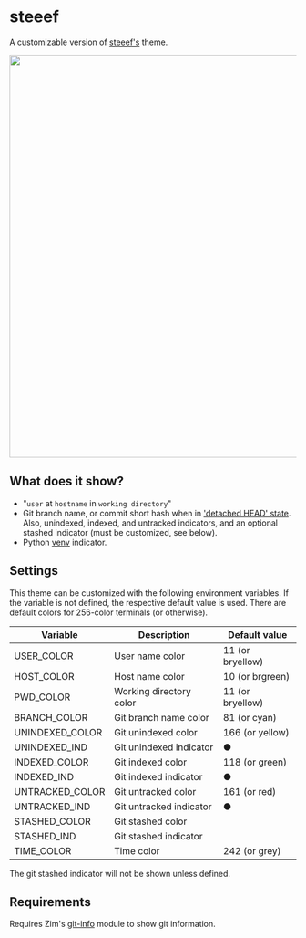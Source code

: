 steeef
======

A customizable version of [steeef's] theme.

<img width="706" src="https://zimfw.github.io/images/prompts/steeef@2.png">

What does it show?
------------------

  * "`user` at `hostname` in `working directory`"
  * Git branch name, or commit short hash when in ['detached HEAD' state].
    Also, unindexed, indexed, and untracked indicators, and an optional stashed
    indicator (must be customized, see below).
  * Python [venv] indicator.

Settings
--------

This theme can be customized with the following environment variables. If the
variable is not defined, the respective default value is used. There are default
colors for 256-color terminals (or otherwise).

| Variable        | Description             | Default value    |
| --------------- | ----------------------- | ---------------- |
| USER_COLOR      | User name color         | 11 (or bryellow) |
| HOST_COLOR      | Host name color         | 10 (or brgreen)  |
| PWD_COLOR       | Working directory color | 11 (or bryellow) |
| BRANCH_COLOR    | Git branch name color   | 81 (or cyan)     |
| UNINDEXED_COLOR | Git unindexed color     | 166 (or yellow)  |
| UNINDEXED_IND   | Git unindexed indicator | ●                |
| INDEXED_COLOR   | Git indexed color       | 118 (or green)   |
| INDEXED_IND     | Git indexed indicator   | ●                |
| UNTRACKED_COLOR | Git untracked color     | 161 (or red)     |
| UNTRACKED_IND   | Git untracked indicator | ●                |
| STASHED_COLOR   | Git stashed color       |                  |
| STASHED_IND     | Git stashed indicator   |                  |
| TIME_COLOR      | Time color              | 242 (or grey)    |

The git stashed indicator will not be shown unless defined.

Requirements
------------

Requires Zim's [git-info] module to show git information.

[steeef's]: https://github.com/robbyrussell/oh-my-zsh/blob/master/themes/steeef.zsh-theme
['detached HEAD' state]: https://git-scm.com/docs/git-checkout#_detached_head
[venv]: https://docs.python.org/3/library/venv.html
[git-info]: https://github.com/zimfw/git-info
